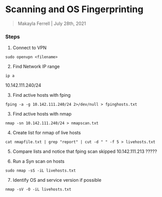 # Scanning and OS Fingerprinting 

> Makayla Ferrell | July 28th, 2021

### Steps 


1. Connect to VPN 
```
sudo openvpn <filename> 
```
2. Find Network IP range 
```
ip a 
```
10.142.111.240/24 

3. Find active hosts with fping 
```
fping -a -g 10.142.111.240/24 2>/dev/null > fpinghosts.txt 
```

3. Find active hosts with nmap 
```
nmap -sn 10.142.111.240/24 > nmapscan.txt
```

4. Create list for nmap of live hosts 
```
cat nmapfile.txt | grep "report" | cut -d " " -f 5 > livehosts.txt
```
5. Compare lists and notice that fping scan skipped 10.142.111.213 ?????

6. Run a Syn scan on hosts 
```
sudo nmap -sS -iL livehosts.txt  
```
7. Identify OS and service version if possible 
```
nmap -sV -O -iL livehosts.txt 
```
